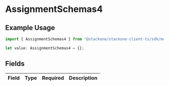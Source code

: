 # AssignmentSchemas4

## Example Usage

```typescript
import { AssignmentSchemas4 } from "@stackone/stackone-client-ts/sdk/models/shared";

let value: AssignmentSchemas4 = {};
```

## Fields

| Field       | Type        | Required    | Description |
| ----------- | ----------- | ----------- | ----------- |